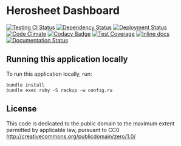 Herosheet Dashboard
===================
[![Testing CI Status](https://travis-ci.org/borja/herobravo.svg?branch=master)](https://travis-ci.org/borja/herobravo)
[![Dependency Status](https://gemnasium.com/Borja/herobravo.svg)](https://gemnasium.com/Borja/herobravo)
[![Deployment Status](http://heroku-badge.herokuapp.com/?app=herosheet&style=flat)](http://heroku-badge.herokuapp.com/?app=herosheet&style=flat)
[![Code Climate](https://codeclimate.com/github/borja/herobravo/badges/gpa.svg)](https://codeclimate.com/github/borja/herobravo)
[![Codacy Badge](https://api.codacy.com/project/badge/Grade/f2559f1e733d4a4c854fdcc84804c047)](https://www.codacy.com/app/borja/herobravo?utm_source=github.com&amp;utm_medium=referral&amp;utm_content=borja/herobravo&amp;utm_campaign=Badge_Grade)
[![Test Coverage](https://codeclimate.com/github/borja/herobravo/badges/coverage.svg)](https://codeclimate.com/github/borja/herobravo/coverage)
[![Inline docs](http://inch-ci.org/github/borja/herobravo.svg)](http://inch-ci.org/github/borja/herobravo)
[![Documentation Status](https://readthedocs.org/projects/herobravo/badge/?version=latest)](http://herobravo.readthedocs.io/es/latest/?badge=latest)

Running this application locally
----------------------------------
To run this application locally, run:

	bundle install
	bundle exec ruby -S rackup -w config.ru

License
-------
This code is dedicated to the public domain to the maximum extent
permitted by applicable law, pursuant to CC0
http://creativecommons.org/publicdomain/zero/1.0/
